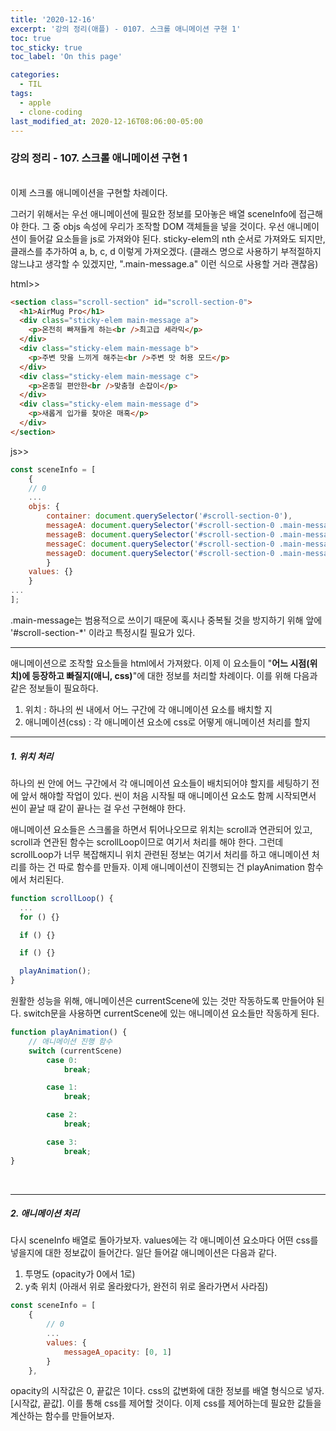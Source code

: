 ```yaml
---
title: '2020-12-16'
excerpt: '강의 정리(애플) - 0107. 스크롤 애니메이션 구현 1'
toc: true
toc_sticky: true
toc_label: 'On this page'

categories:
  - TIL
tags:
  - apple
  - clone-coding
last_modified_at: 2020-12-16T08:06:00-05:00
---
```


### 강의 정리 - 107. 스크롤 애니메이션 구현 1

<br />
이제 스크롤 애니메이션을 구현할 차례이다.

그러기 위해서는 우선 애니메이션에 필요한 정보를 모아놓은 배열 sceneInfo에 접근해야 한다. 그 중 objs 속성에 우리가 조작할 DOM 객체들을 넣을 것이다. 우선 애니메이션이 들어갈 요소들을 js로 가져와야 된다. sticky-elem의 nth 순서로 가져와도 되지만, 클래스를 추가하여 a, b, c, d 이렇게 가져오겠다.
(클래스 명으로 사용하기 부적절하지 않느냐고 생각할 수 있겠지만, ".main-message.a" 이런 식으로 사용할 거라 괜찮음)

html>>

```html
<section class="scroll-section" id="scroll-section-0">
  <h1>AirMug Pro</h1>
  <div class="sticky-elem main-message a">
    <p>온전히 빠져들게 하는<br />최고급 세라믹</p>
  </div>
  <div class="sticky-elem main-message b">
    <p>주변 맛을 느끼게 해주는<br />주변 맛 허용 모드</p>
  </div>
  <div class="sticky-elem main-message c">
    <p>온종일 편안한<br />맞춤형 손잡이</p>
  </div>
  <div class="sticky-elem main-message d">
    <p>새롭게 입가를 찾아온 매혹</p>
  </div>
</section>
```

js>>

```javascript
const sceneInfo = [
    {
    // 0
    ...
    objs: {
        container: document.querySelector('#scroll-section-0'),
        messageA: document.querySelector('#scroll-section-0 .main-message.a'),
        messageB: document.querySelector('#scroll-section-0 .main-message.b'),
        messageC: document.querySelector('#scroll-section-0 .main-message.c'),
        messageD: document.querySelector('#scroll-section-0 .main-message.d'),
        }
    values: {}
    }
...
];
```

.main-message는 범용적으로 쓰이기 때문에 혹시나 중복될 것을 방지하기 위해 앞에 '#scroll-section-\*' 이라고 특정시킬 필요가 있다.
<br />

---

애니메이션으로 조작할 요소들을 html에서 가져왔다. 이제 이 요소들이 "<b>어느 시점(위치)에 등장하고 빠질지(애니, css)</b>"에 대한 정보를 처리할 차례이다. 이를 위해 다음과 같은 정보들이 필요하다.

1. 위치 : 하나의 씬 내에서 어느 구간에 각 애니메이션 요소를 배치할 지
2. 애니메이션(css) : 각 애니메이션 요소에 css로 어떻게 애니메이션 처리를 할지
   <br />

---

##### 1. 위치 처리

하나의 씬 안에 어느 구간에서 각 애니메이션 요소들이 배치되어야 할지를 세팅하기 전에 앞서 해야할 작업이 있다. 씬이 처음 시작될 때 애니메이션 요소도 함께 시작되면서 씬이 끝날 때 같이 끝나는 걸 우선 구현해야 한다.

애니메이션 요소들은 스크롤을 하면서 튀어나오므로 위치는 scroll과 연관되어 있고, scroll과 연관된 함수는 scrollLoop이므로 여기서 처리를 해야 한다. 그런데 scrollLoop가 너무 복잡해지니 위치 관련된 정보는 여기서 처리를 하고 애니메이션 처리를 하는 건 따로 함수를 만들자. 이제 애니메이션이 진행되는 건 playAnimation 함수에서 처리된다.

```javascript
function scrollLoop() {
  ...
  for () {}

  if () {}

  if () {}

  playAnimation();
}
```

원활한 성능을 위해, 애니메이션은 currentScene에 있는 것만 작동하도록 만들어야 된다. switch문을 사용하면 currentScene에 있는 애니메이션 요소들만 작동하게 된다.

```javascript
function playAnimation() {
    // 애니메이션 진행 함수
    switch (currentScene)
        case 0:
            break;

        case 1:
            break;

        case 2:
            break;

        case 3:
            break;
}
```

<br />

---

##### 2. 애니메이션 처리

다시 sceneInfo 배열로 돌아가보자. values에는 각 애니메이션 요소마다 어떤 css를 넣을지에 대한 정보값이 들어간다. 일단 들어갈 애니메이션은 다음과 같다.

1. 투명도 (opacity가 0에서 1로)
2. y축 위치 (아래서 위로 올라왔다가, 완전히 위로 올라가면서 사라짐)

```javascript
const sceneInfo = [
    {
        // 0
        ...
        values: {
            messageA_opacity: [0, 1]
        }
    },
```

opacity의 시작값은 0, 끝값은 1이다. css의 값변화에 대한 정보를 배열 형식으로 넣자. [시작값, 끝값]. 이를 통해 css를 제어할 것이다. 이제 css를 제어하는데 필요한 값들을 계산하는 함수를 만들어보자.
